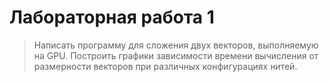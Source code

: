 # Лабораторная работа 1

> Написать программу для сложения двух векторов, выполняемую на GPU. Построить графики зависимости времени вычисления от размерности векторов при различных конфигурациях нитей.
